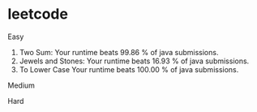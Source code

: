 # leetcode

Easy
1. Two Sum: 
	Your runtime beats 99.86 % of java submissions.
771. Jewels and Stones: 
	Your runtime beats 16.93 % of java submissions.
709. To Lower Case
	Your runtime beats 100.00 % of java submissions.

	
Medium

Hard
